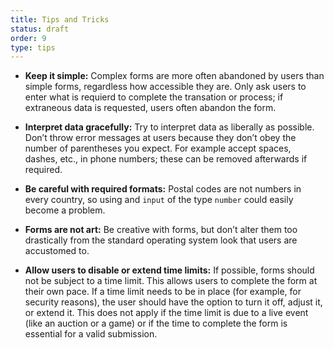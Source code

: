 ```yaml
---
title: Tips and Tricks
status: draft
order: 9
type: tips
---
```


* **Keep it simple:** Complex forms are more often abandoned by users than simple forms, regardless how accessible they are. Only ask users to enter what is requierd to complete the transation or process; if extraneous data is requested, users often abandon the form.

* **Interpret data gracefully:** Try to interpret data as liberally as possible. Don’t throw error messages at users because they don’t obey the number of parentheses you expect. For example accept spaces, dashes, etc., in phone numbers; these can be removed afterwards if required.

* **Be careful with required formats:** Postal codes are not numbers in every country, so using and `input` of the type `number` could easily become a problem.

* **Forms are not art:** Be creative with forms, but don’t alter them too drastically from the standard operating system look that users are accustomed to.

* **Allow users to disable or extend time limits:** If possible, forms should not be subject to a time limit.  This allows users to complete the form at their own pace. If a time limit needs to be in place (for example, for security reasons), the user should have the option to turn it off, adjust it, or extend it. This does not apply if the time limit is due to a live event (like an auction or a game) or if the time to complete the form is essential for a valid submission.
